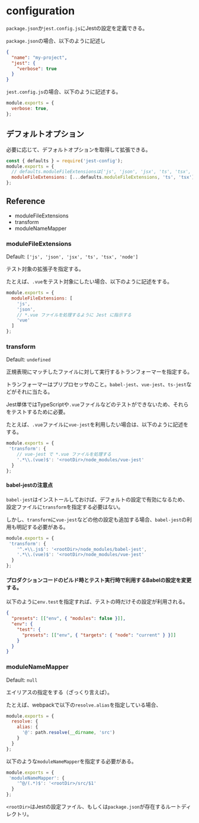 # configuration

`package.json`か`jest.config.js`にJestの設定を定義できる。

`package.json`の場合、以下のように記述し

```json
{
  "name": "my-project",
  "jest": {
    "verbose": true
  }
}
```

`jest.config.js`の場合、以下のように記述する。

```js
module.exports = {
  verbose: true,
};
```

## デフォルトオプション

必要に応じて、デフォルトオプションを取得して拡張できる。

```js
const { defaults } = require('jest-config');
module.exports = {
  // defaults.moduleFileExtensionsは['js', 'json', 'jsx', 'ts', 'tsx', 'node']
  moduleFileExtensions: [...defaults.moduleFileExtensions, 'ts', 'tsx'],
};
```

## Reference

- moduleFileExtensions
- transform
- moduleNameMapper

### moduleFileExtensions

Default: `['js', 'json', 'jsx', 'ts', 'tsx', 'node']`

テスト対象の拡張子を指定する。

たとえば、`.vue`をテスト対象にしたい場合、以下のように記述をする。

```js
module.exports = {
  moduleFileExtensions: [
    'js',
    'json',
    // *.vue ファイルを処理するように Jest に指示する
    'vue'
  ]
};
```

### transform

Default: `undefined`

正規表現にマッチしたファイルに対して実行するトランフォーマーを指定する。

トランフォーマーはプリプロセッサのこと。`babel-jest`、`vue-jest`、`ts-jest`などがそれに当たる。

Jest単体ではTypeScriptや`.vue`ファイルなどのテストができないため、それらをテストするために必要。

たとえば、`.vue`ファイルに`vue-jest`を利用したい場合は、以下のように記述をする。

```js
module.exports = {
 'transform': {
    // vue-jest で *.vue ファイルを処理する
    '.*\\.(vue)$': '<rootDir>/node_modules/vue-jest'
  }
};
```

#### babel-jestの注意点

`babel-jest`はインストールしておけば、デフォルトの設定で有効になるため、設定ファイルに`transform`を指定する必要はない。

しかし、`transform`に`vue-jest`などの他の設定も追加する場合、`babel-jest`の利用も明記する必要がある。

```js
module.exports = {
 'transform': {
    '^.+\\.js$': '<rootDir>/node_modules/babel-jest',
    '.*\\.(vue)$': '<rootDir>/node_modules/vue-jest'
  }
};
```

#### プロダクションコードのビルド時とテスト実行時で利用するBabelの設定を変更する。

以下のように`env.test`を指定すれば、テストの時だけその設定が利用される。

```json
{
  "presets": [["env", { "modules": false }]],
  "env": {
    "test": {
      "presets": [["env", { "targets": { "node": "current" } }]]
    }
  }
}
```

### moduleNameMapper

Default: `null`

エイリアスの指定をする（ざっくり言えば）。

たとえば、webpackで以下の`resolve.alias`を指定している場合、

```js
module.exports = {
  resolve: {
    alias: {
      '@': path.resolve(__dirname, 'src')
    }
  }
};
```

以下のような`moduleNameMapper`を指定する必要がある。

```js
module.exports = {
 'moduleNameMapper': {
    '^@/(.*)$': '<rootDir>/src/$1'
  }
};
```

`<rootDir>`はJestの設定ファイル、もしくは`package.json`が存在するルートディレクトリ。


